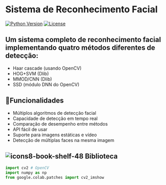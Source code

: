 # Sistema de Reconhecimento Facial
[![Python Version](https://img.shields.io/badge/python-3.8%2B-blue)](https://www.python.org/)
[![License](https://img.shields.io/badge/license-MIT-green)](LICENSE)

## Um sistema completo de reconhecimento facial implementando quatro métodos diferentes de detecção:

- Haar cascade (usando OpenCV)
- HOG+SVM (Dlib)
- MMOD/CNN (Dlib)
- SSD (módulo DNN do OpenCV)

## 📌Funcionalidades

- Múltiplos algoritmos de detecção facial
- Capacidade de detecção em tempo real
- Comparação de desempenho entre métodos
- API fácil de usar
- Suporte para imagens estáticas e vídeo
- Detecção de múltiplas faces na mesma imagem

## ![icons8-book-shelf-48](https://github.com/user-attachments/assets/2c01421a-afcf-47f9-b555-416ff2f0cbb3) Biblioteca 
``` python
import cv2 # OpenCV
import numpy as np
from google.colab.patches import cv2_imshow
```

